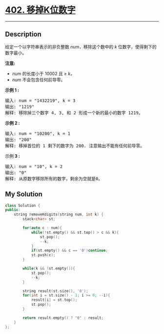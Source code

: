 # [402. 移掉K位数字](https://leetcode-cn.com/problems/remove-k-digits/)

---

## Description

<section>
<p>给定一个以字符串表示的非负整数&nbsp;<em>num</em>，移除这个数中的 <em>k </em>位数字，使得剩下的数字最小。</p>
<p><strong>注意:</strong></p>
<ul>
	<li><em>num</em> 的长度小于 10002 且&nbsp;≥ <em>k。</em></li>
	<li><em>num</em> 不会包含任何前导零。</li>
</ul>
<p><strong>示例 1 :</strong></p>
<pre>输入: num = "1432219", k = 3
输出: "1219"
解释: 移除掉三个数字 4, 3, 和 2 形成一个新的最小的数字 1219。
</pre>
<p><strong>示例 2 :</strong></p>
<pre>输入: num = "10200", k = 1
输出: "200"
解释: 移掉首位的 1 剩下的数字为 200. 注意输出不能有任何前导零。
</pre>
<p>示例<strong> 3 :</strong></p>
<pre>输入: num = "10", k = 2
输出: "0"
解释: 从原数字移除所有的数字，剩余为空就是0。
</pre>
</section>


## My Solution

```cpp
class Solution {
public:
    string removeKdigits(string num, int k) {
        stack<char> st;

        for(auto c : num){
            while(!st.empty() && st.top() > c && k){
                st.pop();
                --k;
            }
            if(st.empty() && c == '0')continue;
            st.push(c);
        } 

        while(k && !st.empty()){
            st.pop();
            --k;
        }

        string result(st.size(), '0');
        for(int i = st.size() - 1; i >= 0; --i){
            result[i] = st.top();
            st.pop();
        }

        return result.empty() ? "0" : result;
    }
};
```